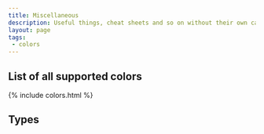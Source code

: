```yaml
---
title: Miscellaneous
description: Useful things, cheat sheets and so on without their own category
layout: page
tags:
 - colors
---
```



## List of all supported colors
{% include colors.html %}

## Types

